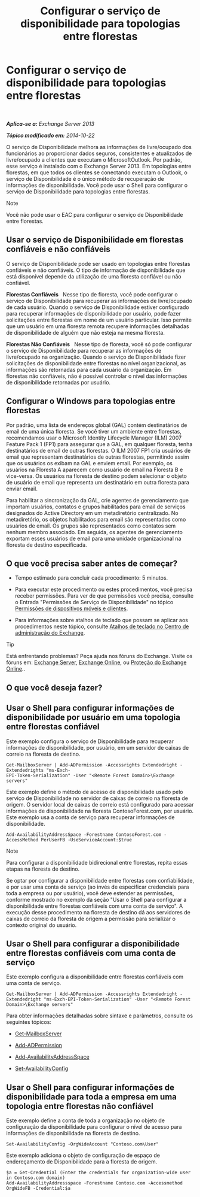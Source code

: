 ﻿---
title: 'Configurar o serviço de disponibilidade para topologias entre florestas'
TOCTitle: Configurar o serviço de disponibilidade para topologias entre florestas
ms:assetid: f1e7d407-f0d3-47a7-8cc3-03c5980445d5
ms:mtpsurl: https://technet.microsoft.com/pt-br/library/Bb125182(v=EXCHG.150)
ms:contentKeyID: 52058891
ms.date: 05/22/2018
mtps_version: v=EXCHG.150
ms.translationtype: MT
---

# Configurar o serviço de disponibilidade para topologias entre florestas

 

_**Aplica-se a:** Exchange Server 2013_

_**Tópico modificado em:** 2014-10-22_

O serviço de Disponibilidade melhora as informações de livre/ocupado dos funcionários ao proporcionar dados seguros, consistentes e atualizados de livre/ocupado a clientes que executam o MicrosoftOutlook. Por padrão, esse serviço é instalado com o Exchange Server 2013. Em topologias entre florestas, em que todos os clientes se conectando executam o Outlook, o serviço de Disponibilidade é o único método de recuperação de informações de disponibilidade. Você pode usar o Shell para configurar o serviço de Disponibilidade para topologias entre florestas.


> [!NOTE]
> Você não pode usar o EAC para configurar o serviço de Disponibilidade entre florestas.



## Usar o serviço de Disponibilidade em florestas confiáveis e não confiáveis

O serviço de Disponibilidade pode ser usado em topologias entre florestas confiáveis e não confiáveis. O tipo de informação de disponibilidade que está disponível depende da utilização de uma floresta confiável ou não confiável.

**Florestas Confiáveis**   Nesse tipo de floresta, você pode configurar o serviço de Disponibilidade para recuperar as informações de livre/ocupado de cada usuário. Quando o serviço de Disponibilidade estiver configurado para recuperar informações de disponibilidade por usuário, pode fazer solicitações entre florestas em nome de um usuário particular. Isso permite que um usuário em uma floresta remota recupere informações detalhadas de disponibilidade de alguém que não esteja na mesma floresta.

**Florestas Não Confiáveis**   Nesse tipo de floresta, você só pode configurar o serviço de Disponibilidade para recuperar as informações de livre/ocupado na organização. Quando o serviço de Disponibilidade fizer solicitações de disponibilidade entre florestas no nível organizacional, as informações são retornadas para cada usuário da organização. Em florestas não confiáveis, não é possível controlar o nível das informações de disponibilidade retornadas por usuário.

## Configurar o Windows para topologias entre florestas

Por padrão, uma lista de endereços global (GAL) contém destinatários de email de uma única floresta. Se você tiver um ambiente entre florestas, recomendamos usar o Microsoft Identity Lifecycle Manager (ILM) 2007 Feature Pack 1 (FP1) para assegurar que a GAL, em qualquer floresta, tenha destinatários de email de outras florestas. O ILM 2007 FP1 cria usuários de email que representam destinatários de outras florestas, permitindo assim que os usuários os exibam na GAL e enviem email. Por exemplo, os usuários na Floresta A aparecem como usuário de email na Floresta B e vice-versa. Os usuários na floresta de destino podem selecionar o objeto de usuário de email que representa um destinatário em outra floresta para enviar email.

Para habilitar a sincronização da GAL, crie agentes de gerenciamento que importam usuários, contatos e grupos habilitados para email de serviços designados do Active Directory em um metadiretório centralizado. No metadiretório, os objetos habilitados para email são representados como usuários de email. Os grupos são representados como contatos sem nenhum membro associado. Em seguida, os agentes de gerenciamento exportam esses usuários de email para uma unidade organizacional na floresta de destino especificada.

## O que você precisa saber antes de começar?

  - Tempo estimado para concluir cada procedimento: 5 minutos.

  - Para executar este procedimento ou estes procedimentos, você precisa receber permissões. Para ver de que permissões você precisa, consulte o Entrada "Permissões de Serviço de Disponibilidade" no tópico [Permissões de dispositivos móveis e clientes](clients-and-mobile-devices-permissions-exchange-2013-help.md).

  - Para informações sobre atalhos de teclado que possam se aplicar aos procedimentos neste tópico, consulte [Atalhos de teclado no Centro de administração do Exchange](keyboard-shortcuts-in-the-exchange-admin-center-exchange-online-protection-help.md).


> [!TIP]
> Está enfrentando problemas? Peça ajuda nos fóruns do Exchange. Visite os fóruns em: <A href="https://go.microsoft.com/fwlink/p/?linkid=60612">Exchange Server</A>, <A href="https://go.microsoft.com/fwlink/p/?linkid=267542">Exchange Online</A>, ou <A href="https://go.microsoft.com/fwlink/p/?linkid=285351">Proteção do Exchange Online</A>..



## O que você deseja fazer?

## Usar o Shell para configurar informações de disponibilidade por usuário em uma topologia entre florestas confiável

Este exemplo configura o serviço de Disponibilidade para recuperar informações de disponibilidade, por usuário, em um servidor de caixas de correio na floresta de destino.

    Get-MailboxServer | Add-ADPermission -Accessrights Extendedright -Extendedrights "ms-Exch-
    EPI-Token-Serialization" -User "<Remote Forest Domain>\Exchange servers"

Este exemplo define o método de acesso de disponibilidade usado pelo serviço de Disponibilidade no servidor de caixas de correio na floresta de origem. O servidor local de caixas de correio está configurado para acessar informações de disponibilidade na floresta ContosoForest.com, por usuário. Este exemplo usa a conta de serviço para recuperar informações de disponibilidade.

    Add-AvailabilityAddressSpace -Forestname ContosoForest.com -AccessMethod PerUserFB -UseServiceAccount:$true


> [!NOTE]
> Para configurar a disponibilidade bidirecional entre florestas, repita essas etapas na floresta de destino.



Se optar por configurar a disponibilidade entre florestas com confiabilidade, e por usar uma conta de serviço (ao invés de especificar credenciais para toda a empresa ou por usuário), você deve estender as permissões, conforme mostrado no exemplo da seção "Usar o Shell para configurar a disponibilidade entre florestas confiáveis com uma conta de serviço". A execução desse procedimento na floresta de destino dá aos servidores de caixas de correio da floresta de origem a permissão para serializar o contexto original do usuário.

## Usar o Shell para configurar a disponibilidade entre florestas confiáveis com uma conta de serviço

Este exemplo configura a disponibilidade entre florestas confiáveis com uma conta de serviço.

    Get-MailboxServer | Add-ADPermission -Accessrights Extendedright -Extendedright "ms-Exch-EPI-Token-Serialization" -User "<Remote Forest Domain>\Exchange servers"

Para obter informações detalhadas sobre sintaxe e parâmetros, consulte os seguintes tópicos:

  - [Get-MailboxServer](https://technet.microsoft.com/pt-br/library/bb123539\(v=exchg.150\))

  - [Add-ADPermission](https://technet.microsoft.com/pt-br/library/bb124403\(v=exchg.150\))

  - [Add-AvailabilityAddressSpace](https://technet.microsoft.com/pt-br/library/bb124122\(v=exchg.150\))

  - [Set-AvailabilityConfig](https://technet.microsoft.com/pt-br/library/bb124103\(v=exchg.150\))

## Usar o Shell para configurar informações de disponibilidade para toda a empresa em uma topologia entre florestas não confiável

Este exemplo define a conta de toda a organização no objeto de configuração da disponibilidade para configurar o nível de acesso para informações de disponibilidade na floresta de destino.

    Set-AvailabilityConfig -OrgWideAccount "Contoso.com\User"

Este exemplo adiciona o objeto de configuração de espaço de endereçamento de Disponibilidade para a floresta de origem.

    $a = Get-Credential (Enter the credentials for organization-wide user in Contoso.com domain)
    Add-AvailabilityAddressspace -Forestname Contoso.com -Accessmethod OrgWideFB -Credential:$a

